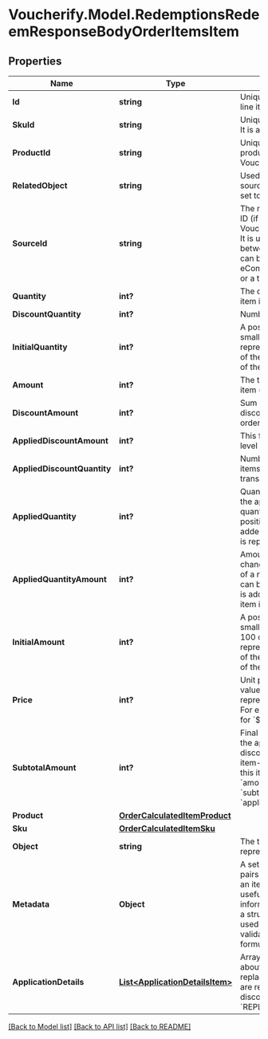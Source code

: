 # Voucherify.Model.RedemptionsRedeemResponseBodyOrderItemsItem

## Properties

Name | Type | Description | Notes
------------ | ------------- | ------------- | -------------
**Id** | **string** | Unique identifier of the order line item. | [optional] 
**SkuId** | **string** | Unique identifier of the SKU. It is assigned by Voucherify. | [optional] 
**ProductId** | **string** | Unique identifier of the product. It is assigned by Voucherify. | [optional] 
**RelatedObject** | **string** | Used along with the source_id property, can be set to either sku or product. | [optional] 
**SourceId** | **string** | The merchant&#39;s product/SKU ID (if it is different from the Voucherify product/SKU ID). It is useful in the integration between multiple systems. It can be an ID from an eCommerce site, a database, or a third-party service. | [optional] 
**Quantity** | **int?** | The quantity of the particular item in the cart. | [optional] 
**DiscountQuantity** | **int?** | Number of dicounted items. | [optional] 
**InitialQuantity** | **int?** | A positive integer in the smallest unit quantity representing the total amount of the order; this is the sum of the order items&#39; quantity. | [optional] 
**Amount** | **int?** | The total amount of the order item (price * quantity). | [optional] 
**DiscountAmount** | **int?** | Sum of all order-item-level discounts applied to the order. | [optional] 
**AppliedDiscountAmount** | **int?** | This field shows the order-level discount applied. | [optional] 
**AppliedDiscountQuantity** | **int?** | Number of the discounted items applied in the transaction. | [optional] 
**AppliedQuantity** | **int?** | Quantity of items changed by the application of a new quantity items. It can be positive when an item is added or negative if an item is replaced. | [optional] 
**AppliedQuantityAmount** | **int?** | Amount for the items changed by the application of a new quantity items. It can be positive when an item is added or negative if an item is replaced. | [optional] 
**InitialAmount** | **int?** | A positive integer in the smallest currency unit (e.g. 100 cents for $1.00) representing the total amount of the order. This is the sum of the order items&#39; amounts. | [optional] 
**Price** | **int?** | Unit price of an item. The value is multiplied by 100 to represent 2 decimal places. For example &#x60;10000 cents&#x60; for &#x60;$100.00&#x60;. | [optional] 
**SubtotalAmount** | **int?** | Final order item amount after the applied item-level discount.  If there are no item-level discounts applied, this item is equal to the &#x60;amount&#x60;.    &#x60;subtotal_amount&#x60;&#x3D;&#x60;amount&#x60;-&#x60;applied_discount_amount&#x60; | [optional] 
**Product** | [**OrderCalculatedItemProduct**](OrderCalculatedItemProduct.md) |  | [optional] 
**Sku** | [**OrderCalculatedItemSku**](OrderCalculatedItemSku.md) |  | [optional] 
**Object** | **string** | The type of the object represented by JSON. | [optional] [default to ObjectEnum.OrderItem]
**Metadata** | **Object** | A set of custom key/value pairs that you can attach to an item object. It can be useful for storing additional information about the item in a structured format. It can be used to define business validation rules or discount formulas. | [optional] 
**ApplicationDetails** | [**List&lt;ApplicationDetailsItem&gt;**](ApplicationDetailsItem.md) | Array containing details about the items that are replaced and the items that are replacements for discounts with the &#x60;REPLACE_ITEMS&#x60; effect. | [optional] 

[[Back to Model list]](../README.md#documentation-for-models) [[Back to API list]](../README.md#documentation-for-api-endpoints) [[Back to README]](../README.md)

